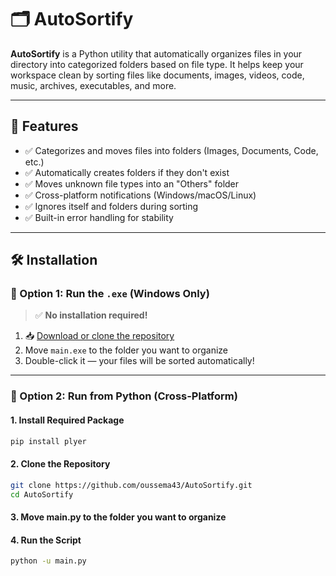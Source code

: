# 🗂️ AutoSortify

**AutoSortify** is a Python utility that automatically organizes files in your directory into categorized folders based on file type. It helps keep your workspace clean by sorting files like documents, images, videos, code, music, archives, executables, and more.

---

## 📌 Features

- ✅ Categorizes and moves files into folders (Images, Documents, Code, etc.)
- ✅ Automatically creates folders if they don't exist
- ✅ Moves unknown file types into an "Others" folder
- ✅ Cross-platform notifications (Windows/macOS/Linux)
- ✅ Ignores itself and folders during sorting
- ✅ Built-in error handling for stability

---

## 🛠️ Installation

### 🔁 Option 1: Run the `.exe` (Windows Only)

> ✅ **No installation required!**

1. 📥 [Download or clone the repository](https://github.com/oussema43/AutoSortify)
2. Move `main.exe` to the folder you want to organize
3. Double-click it — your files will be sorted automatically!

---

### 🔧 Option 2: Run from Python (Cross-Platform)

#### 1. Install Required Package

```bash
pip install plyer

```
#### 2. Clone the Repository
```bash
git clone https://github.com/oussema43/AutoSortify.git
cd AutoSortify
```
#### 3. Move main.py to the folder you want to organize 

#### 4. Run the Script
```bash
python -u main.py
```

